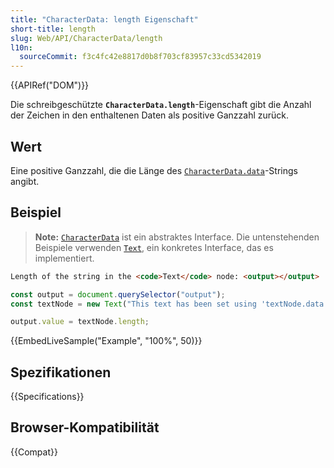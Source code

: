 ```yaml
---
title: "CharacterData: length Eigenschaft"
short-title: length
slug: Web/API/CharacterData/length
l10n:
  sourceCommit: f3c4fc42e8817d0b8f703cf83957c33cd5342019
---
```


{{APIRef("DOM")}}

Die schreibgeschützte **`CharacterData.length`**-Eigenschaft
gibt die Anzahl der Zeichen in den enthaltenen Daten als positive Ganzzahl zurück.

## Wert

Eine positive Ganzzahl, die die Länge des [`CharacterData.data`](/de/docs/Web/API/CharacterData/data)-Strings angibt.

## Beispiel

> **Note:** [`CharacterData`](/de/docs/Web/API/CharacterData) ist ein abstraktes Interface.
> Die untenstehenden Beispiele verwenden [`Text`](/de/docs/Web/API/Text), ein konkretes Interface, das es implementiert.

```html
Length of the string in the <code>Text</code> node: <output></output>
```

```js
const output = document.querySelector("output");
const textNode = new Text("This text has been set using 'textNode.data'.");

output.value = textNode.length;
```

{{EmbedLiveSample("Example", "100%", 50)}}

## Spezifikationen

{{Specifications}}

## Browser-Kompatibilität

{{Compat}}
